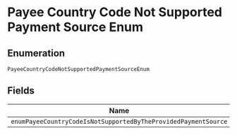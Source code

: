 
# Payee Country Code Not Supported Payment Source Enum

## Enumeration

`PayeeCountryCodeNotSupportedPaymentSourceEnum`

## Fields

| Name |
|  --- |
| `enumPayeeCountryCodeIsNotSupportedByTheProvidedPaymentSource` |

